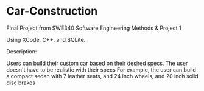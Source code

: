 # Car-Construction
Final Project from SWE340 Software Engineering Methods &amp; Project 1


Using XCode, C++, and SQLite.

Description:

Users can build their custom car based on their desired specs.
The user doesn't have to be realistic with their specs
  For example, the user can build a compact sedan with 7 leather seats, 
  and 24 inch wheels, and 20 inch solid disc brakes
